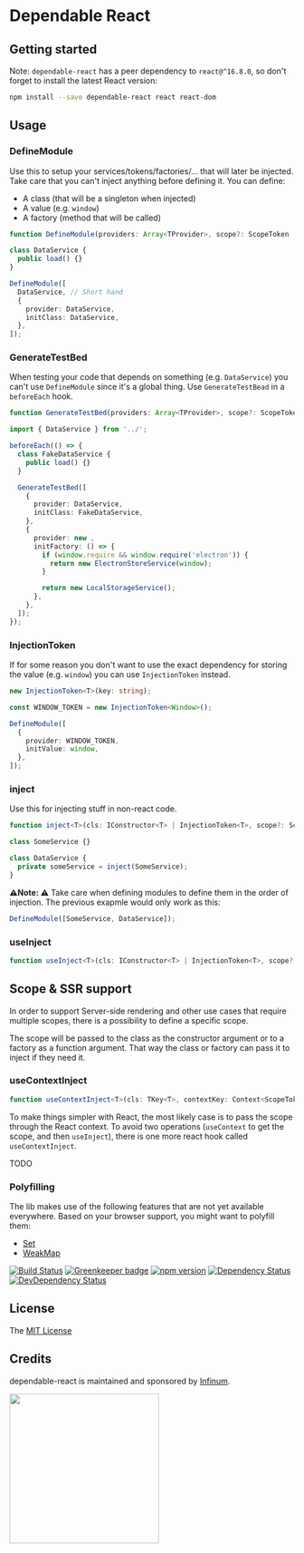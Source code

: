 # Dependable React

## Getting started

Note: `dependable-react` has a peer dependency to `react@^16.8.0`, so don't forget to install the latest React version:

```bash
npm install --save dependable-react react react-dom
```

## Usage

### DefineModule

Use this to setup your services/tokens/factories/... that will later be injected. Take care that you can't inject anything before defining it. You can define:

- A class (that will be a singleton when injected)
- A value (e.g. `window`)
- A factory (method that will be called)

```typescript
function DefineModule(providers: Array<TProvider>, scope?: ScopeToken | string): void;
```

```typescript
class DataService {
  public load() {}
}

DefineModule([
  DataService, // Short hand
  {
    provider: DataService,
    initClass: DataService,
  },
]);
```

### GenerateTestBed

When testing your code that depends on something (e.g. `DataService`) you can't use `DefineModule` since it's a global thing. Use `GenerateTestBead` in a `beforeEach` hook.

```typescript
function GenerateTestBed(providers: Array<TProvider>, scope?: ScopeToken | string): void;
```

```typescript
import { DataService } from '../';

beforeEach(() => {
  class FakeDataService {
    public load() {}
  }

  GenerateTestBed([
    {
      provider: DataService,
      initClass: FakeDataService,
    },
    {
      provider: new ,
      initFactory: () => {
        if (window.require && window.require('electron')) {
          return new ElectronStoreService(window);
        }

        return new LocalStorageService();
      },
    },
  ]);
});
```

### InjectionToken

If for some reason you don't want to use the exact dependency for storing the value (e.g. `window`) you can use `InjectionToken` instead.

```typescript
new InjectionToken<T>(key: string);
```

```typescript
const WINDOW_TOKEN = new InjectionToken<Window>();

DefineModule([
  {
    provider: WINDOW_TOKEN,
    initValue: window,
  },
]);
```

### inject

Use this for injecting stuff in non-react code.

```typescript
function inject<T>(cls: IConstructor<T> | InjectionToken<T>, scope?: ScopeToken): T;
```

```typescript
class SomeService {}

class DataService {
  private someService = inject(SomeService);
}
```

**⚠️Note: ⚠️** Take care when defining modules to define them in the order of injection. The previous exapmle would only work as this:

```typescript
DefineModule([SomeService, DataService]);
```

### useInject

```typescript
function useInject<T>(cls: IConstructor<T> | InjectionToken<T>, scope?: ScopeToken): T;
```

## Scope & SSR support

In order to support Server-side rendering and other use cases that require multiple scopes, there is a possibility to define a specific scope.

The scope will be passed to the class as the constructor argument or to a factory as a function argument. That way the class or factory can pass it to inject if they need it.

### useContextInject

```typescript
function useContextInject<T>(cls: TKey<T>, contextKey: Context<ScopeToken>): T;
```

To make things simpler with React, the most likely case is to pass the scope through the React context. To avoid two operations (`useContext` to get the scope, and then `useInject`), there is one more react hook called `useContextInject`.

TODO

### Polyfilling

The lib makes use of the following features that are not yet available everywhere. Based on your browser support, you might want to polyfill them:

- [Set](https://developer.mozilla.org/en-US/docs/Web/JavaScript/Reference/Global_Objects/Set)
- [WeakMap](https://developer.mozilla.org/en-US/docs/Web/JavaScript/Reference/Global_Objects/WeakMap)

[![Build Status](https://travis-ci.org/infinum/dependable-react.svg?branch=master)](https://travis-ci.org/infinum/dependable-react)
[![Greenkeeper badge](https://badges.greenkeeper.io/infinum/dependable-react.svg)](https://greenkeeper.io/)
[![npm version](https://badge.fury.io/js/dependable-react.svg)](https://badge.fury.io/js/dependable-react)
[![Dependency Status](https://david-dm.org/infinum/dependable-react.svg)](https://david-dm.org/infinum/dependable-react)
[![DevDependency Status](https://david-dm.org/infinum/dependable-react/dev-status.svg)](https://david-dm.org/infinum/dependable-react#info=devDependencies)

## License

The [MIT License](LICENSE)

## Credits

dependable-react is maintained and sponsored by
[Infinum](https://www.infinum.co).

<img src="https://infinum.co/infinum.png" width="264">
